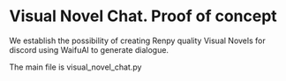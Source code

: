 # Visual Novel Chat. Proof of concept
We establish the possibility of creating Renpy quality Visual Novels for discord using WaifuAI to generate dialogue.

The main file is visual_novel_chat.py
